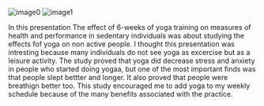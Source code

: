 ![image0](https://github.com/user-attachments/assets/89ddc606-0ede-4c3a-a423-9b994d36248a)
![image1](https://github.com/user-attachments/assets/c884048f-1320-49bd-bcb6-f62daeb20a43)

In this presentation The effect of 6-weeks of yoga training on measures of health and performance in sedentary individuals was about studying the effects fof yoga on non active people. I thought this presentation was intresting because many individuals do not see yoga as excercise but as a leisure activity. The study proved that yoga did decrease stress and anxiety in people who started doing yogaa, but one of the most important finds was that people slept bettter and longer. It also proved that people were breathign better too. This study encouraged me to  add yoga to my weekly schedule because of the many benefits associated with the practice.
